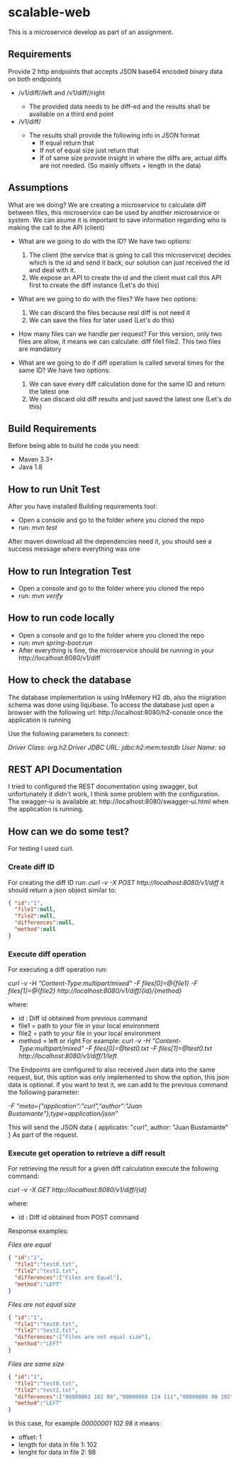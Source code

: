 # scalable-web
This is a microservice develop as part of an assignment.

## Requirements

Provide 2 http endpoints that accepts JSON base64 encoded binary data on both endpoints
- <host>/v1/diff/<ID>/left and <host>/v1/diff/<ID>/right
  - The provided data needs to be diff-ed and the results shall be available on a third end point
- <host>/v1/diff/<ID>
  - The results shall provide the following info in JSON format
    - If equal return that
    - If not of equal size just return that
    - If of same size provide insight in where the diffs are, actual diffs are not needed. (So mainly offsets + length in the data)

## Assumptions

What are we doing? We are creating a microservice to calculate diff between files, this microservice can be used by another microservice or system. We can asume it is important to save information regarding who is making the call to the API (client)

- What are we going to do with the ID? 
  We have two options:	
  1. The client (the service that is going to call this microservice) decides which is the id and send it back, our solution can just received the id and deal with it.
  2. We expose an API to create the id and the client must call this API first to create the diff instance (Let's do this)

- What are we going to do with the files?
  We have two options:
  1. We can discard the files because real diff is not need it
  2. We can save the files for later used (Let's do this)

- How many files can we handle per request?
  For this version, only two files are allow, it means we can calculate: diff file1 file2. This two files are mandatory

- What are we going to do if diff operation is called several times for the same ID?
  We have two options:
  1. We can save every diff calculation done for the same ID and return the latest one
  2. We can discard old diff results and just saved the latest one (Let's do this)

## Build Requirements

Before being able to build he code you need:
- Maven 3.3+ 
- Java  1.8

## How to run Unit Test
After you have installed Building requirements tool:

- Open a console and go to the folder where you cloned the repo
- run: *mvn test*

After maven download all the dependencies need it, you should see a success message where everything was one

## How to run Integration Test

- Open a console and go to the folder where you cloned the repo
- run: *mvn verify*

## How to run code locally

- Open a console and go to the folder where you cloned the repo
- run: *mvn spring-boot:run*
- After everything is fine, the microservice should be running in your http://localhost:8080/v1/diff 

## How to check the database

The database implementation is using InMemory H2 db, also the migration schema was done using liquibase. 
To access the database just open a browser with the following url: http://localhost:8080/h2-console once the application is running

Use the following parameters to connect:

*Driver Class:	 org.h2.Driver*
*JDBC URL:	 jdbc:h2:mem:testdb*
*User Name: sa*

## REST API Documentation

I tried to configured the REST documentation using swagger, but unfortunately it didn't work, I think some problem with the configuration. The swagger-iu is available at: http://localhost:8080/swagger-ui.html when the application is running.

## How can we do some test?

For testing I used curl. 

### Create diff ID

For creating the diff ID run: *curl -v -X POST http://localhost:8080/v1/diff* it should return a json object similar to: 
```json
{ "id":"1",
  "file1":null,
  "file2":null,
  "differences":null,
  "method":null
}
```
### Execute diff operation 
For executing a diff operation run: 

*curl -v  -H "Content-Type:multipart/mixed" -F files[0]=@{file1} -F files[1]=@{file2}  http://localhost:8080/v1/diff/{id}/{method}* 

where: 
 - id : Diff id obtained from previous command
 - file1 = path to your file in your local environment
 - file2 = path to your file in your local environment
 - method = left or right 
For example:
*curl -v  -H "Content-Type:multipart/mixed" -F files[0]=@test0.txt -F files[1]=@test0.txt  http://localhost:8080/v1/diff/1/left*

The Endpoints are configured to also received Json data into the same request, but, this option was only implemented to show the option, this json data is optional. if you want to test it, we can add to the previous command the following parameter:

*-F "meta={\"application\":\"curl\",\"author\":\"Juan Bustamante\"};type=application/json"*

This will send the JSON data
{
  applicatin: "curl",
  author: "Juan Bustamante"
}
As part of the request.

### Execute get operation to retrieve a diff result

For retrieving the result for a given diff calculation execute the following command:

*curl -v -X GET http://localhost:8080/v1/diff/{id}*

where: 
 - id : Diff id obtained from POST command
 
Response examples:

*Files are equal*
```json
{ "id":"1",
  "file1":"test0.txt",
  "file2":"test2.txt",
  "differences":["Files are Equal"],
  "method":"LEFT"
}
```

*Files are not equal size*
```json
{ "id":"1",
  "file1":"test0.txt",
  "file2":"test2.txt",
  "differences":["Files are not equal size"],
  "method":"LEFT"
}
```

*Files are same size*
```json
{ "id":"1",
  "file1":"test0.txt",
  "file2":"test2.txt",
  "differences":["00000001 102 98","00000008 114 111","00000006 98 102","00000003 111 114","00000007 97 111","00000002 111 97"],
  "method":"LEFT"
}
```
In this case, for example *00000001 102 98* it means:
 - offset: 1 
 - length for data in file 1: 102
 - lenght for data in file 2: 98
